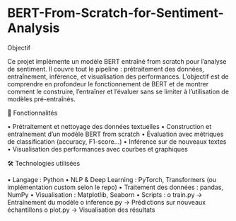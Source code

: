 # BERT-From-Scratch-for-Sentiment-Analysis

Objectif

Ce projet implémente un modèle BERT entraîné from scratch pour l’analyse de sentiment.
Il couvre tout le pipeline : prétraitement des données, entraînement, inférence, et visualisation des performances.
L’objectif est de comprendre en profondeur le fonctionnement de BERT et de montrer comment le construire, l’entraîner et l’évaluer sans se limiter à l’utilisation de modèles pré-entraînés.

🚀 Fonctionnalités

•	Prétraitement et nettoyage des données textuelles
•	Construction et entraînement d’un modèle BERT from scratch
•	Évaluation avec métriques de classification (accuracy, F1-score…)
•	Inférence sur de nouveaux textes
•	Visualisation des performances avec courbes et graphiques

🛠️ Technologies utilisées

•	Langage : Python
•	NLP & Deep Learning : PyTorch, Transformers (ou implémentation custom selon le repo)
•	Traitement des données : pandas, NumPy
•	Visualisation : Matplotlib, Seaborn
•	Scripts :
      o	train.py → Entraînement du modèle
      o	inference.py → Prédictions sur nouveaux échantillons
      o	plot.py → Visualisation des résultats

